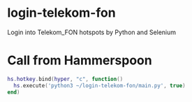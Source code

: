 # login-telekom-fon
Login into Telekom_FON hotspots by Python and Selenium

# Call from Hammerspoon

```lua
hs.hotkey.bind(hyper, "c", function()
  hs.execute('python3 ~/login-telekom-fon/main.py', true)
end)
```
